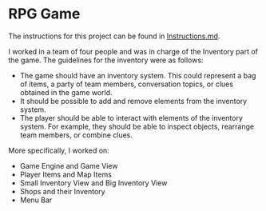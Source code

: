 # RPG Game
The instructions for this project can be found in [Instructions.md](Instructions.md).

I worked in a team of four people and was in charge of the Inventory part of the game. The guidelines for the inventory were as follows:

- The game should have an inventory system. This could represent a bag of items, a party of team members, conversation topics, or clues obtained in the game world.
- It should be possible to add and remove elements from the inventory system.
- The player should be able to interact with elements of the inventory system. For example, they should be able to inspect objects, rearrange team members, or combine clues.

More specifically, I worked on:
- Game Engine and Game View
- Player Items and Map Items
- Small Inventory View and Big Inventory View
- Shops and their Inventory
- Menu Bar
